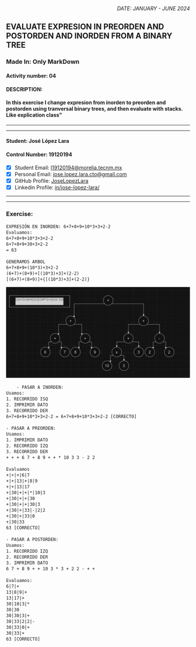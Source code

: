 <p style="text-align: right;"><em>DATE: JANUARY - JUNE 2024</em></p>

## **EVALUATE EXPRESION IN PREORDEN AND POSTORDEN AND INORDEN FROM A BINARY TREE**
### Made In: Only MarkDown


#### Activity number: 04

#### **DESCRIPTION:**
#### In this exercise I change expresion from inorden to preorden and postorden using tranversal binary trees, and then evaluate with stacks. Like explication class"
________________________________________________________
________________________________________________________
#### Student: José López Lara
#### Control Number: 19120194
* [x] Student Email: l19120194@morelia.tecnm.mx
* [x] Personal Email: jose.lopez.lara.cto@gmail.com
* [x] GitHub Profile: [JoseLopezLara](https://github.com/JoseLopezLara)
* [x] Linkedin Profile: [in/jose-lopez-lara/](https://www.linkedin.com/in/jose-lopez-lara/) 
_______________________________________________________
_______________________________________________________

### **Exercise:**
```
EXPRESIÓN EN INORDEN: 6+7+8+9+10*3+3+2-2
Evaluamos:
6+7+8+9+10*3+3+2-2
6+7+8+9+30+3+2-2
= 63

GENERAMOS ARBOL
6+7+8+9+(10*3)+3+2-2
(6+7)+(8+9)+[(10*3)+3]+(2-2)
[(6+7)+(8+9)]+{[(10*3)+3]+(2-2)}
```
![image](tree.png)
```
    - PASAR A INORDEN:
Usamos:
1. RECORRIDO ISQ
2. IMPRIMIR DATO
3. RECORRIDO DER
6+7+8+9+10*3+3+2-2 = 6+7+8+9+10*3+3+2-2 [CORRECTO] 

- PASAR A PREORDEN:
Usamos:
1. IMPRIMIR DATO
2. RECORRIDO IZQ
3. RECORRIDO DER
+ + + 6 7 + 8 9 + + * 10 3 3 - 2 2

Evaluamos
+|+|+|6|7
+|+|13|+|8|9
+|+|13|17
+|30|+|+|*|10|3
+|30|+|+|30
+|30|+|+|30|3 
+|30|+|33|-|2|2
+|30|+|33|0
+|30|33
63 [CORRECTO] 

- PASAR A POSTORDEN:
Usamos:
1. RECORRIDO IZQ
2. RECORRIDO DER
3. IMPRIMIR DATO
6 7 + 8 9 + + 10 3 * 3 + 2 2 - + +

Evaluamos:
6|7|+
13|8|9|+
13|17|+
30|10|3|*
30|30
30|30|3|+
30|33|2|2|-
30|33|0|+
30|33|+
63 [CORRECTO]

```